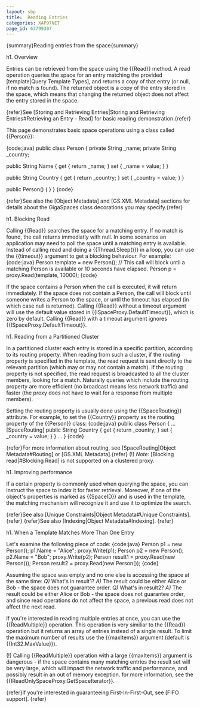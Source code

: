 ```yaml
---
layout: sbp
title:  Reading Entries
categories: XAP97NET
page_id: 63799307
---
```


{summary}Reading entries from the space{summary}

h1. Overview

Entries can be retrieved from the space using the {{Read}} method. A read operation queries the space for an entry matching the provided [template|Query Template Types], and returns a copy of that entry (or null, if no match is found).
The returned object is a copy of the entry stored in the space, which means that changing the returned object does not affect the entry stored in the space.

{refer}See [Storing and Retrieving Entries|Storing and Retrieving Entries#Retrieving an Entry - Read] for basic reading demonstration.{refer}

This page demonstrates basic space operations using a class called {{Person}}:

{code:java}
public class Person
{
   private String _name;
   private String _country;

   public String Name
   {
      get { return _name; }
      set { _name = value; }
   }

   public String Country
   {
      get { return _country; }
      set { _country = value; }
   }

   public Person()
   {
   }
}
{code}

{refer}See also the [Object Metadata] and [GS.XML Metadata] sections for details about the GigaSpaces class decorations you may specify.{refer}

h1. Blocking Read

Calling {{Read}} searches the space for a matching entry. If no match is found, the call returns immediatly with null.
In some scenarios an application may need to poll the space until a matching entry is available. Instead of calling read and doing a {{Thread.Sleep()}} in a loop, you can use the {{timeout}} argument to get a blocking behaviour. For example:
{code:java}
Person template = new Person();
// This call will block until a matching Person is available or 10 seconds have elapsed.
Person p = proxy.Read(template, 10000);
{code}

If the space contains a Person when the call is executed, it will return immediately. If the space does not contain a Person, the call will block until someone writes a Person to the space, or until the timeout has elapsed (in which case null is returned).
Calling {{Read}} without a timeout argument will use the default value stored in {{ISpaceProxy.DefaultTimeout}}, which is zero by default.
Calling {{Read}} with a timeout argument ignores {{ISpaceProxy.DefaultTimeout}}.

h1. Reading from a Partitioned Cluster

In a partitioned cluster each entry is stored in a specific partition, according to its routing property. When reading from such a cluster, if the routing property is specified in the template, the read request is sent directly to the relevant partition (which may or may not contain a match). If the routing property is not specified, the read request is broadcasted to all the cluster members, looking for a match. Naturally queries which include the routing property are more efficient (no broadcast means less network traffic) and faster (the proxy does not have to wait for a response from multiple members).

Setting the routing property is usually done using the {{SpaceRouting}} attribute. For example, to set the {{Country}} property as the routing property of the {{Person}} class:
{code:java}
public class Person
{
   ...
   [SpaceRouting]
   public String Country
   {
      get { return _country; }
      set { _country = value; }
   }
   ...
}
{code}

{refer}For more information about routing, see [SpaceRouting|Object Metadata#Routing] or [GS.XML Metadata].{refer}
(!) *Note:* [Blocking read|#Blocking Read] is not supported on a clustered proxy.

h1. Improving performance

If a certain property is commonly used when querying the space, you can instruct the space to index it for faster retrieval. Moreover, if one of the object's properties is marked as {{SpaceID}} and is used in the template, the matching mechanism will recognize it and use it to optimize the search.

{refer}See also [Unique Constraints|Object Metadata#Unique Constraints]. {refer}
{refer}See also [Indexing|Object Metadata#Indexing]. {refer}

h1. When a Template Matches More Than One Entry

Let's examine the following piece of code:
{code:java}
Person p1 = new Person();
p1.Name = "Alice";
proxy.Write(p1);
Person p2 = new Person();
p2.Name = "Bob";
proxy.Write(p2);
Person result1 = proxy.Read(new Person());
Person result2 = proxy.Read(new Person());
{code}

Assuming the space was empty and no one else is accessing the space at the same time:
*Q)* What's in result1?
*A)* The result could be either Alice or Bob - the space does not guarantee order.
*Q)* What's in result2?
*A)* The result could be either Alice or Bob - the space does not guarantee order, and since read operations do not affect the space, a previous read does not affect the next read.

If you're interested in reading multiple entries at once, you can use the {{ReadMultiple}} operation. This operation is very similiar to the {{Read}} operation but it returns an array of entries instead of a single result. To limit the maximum number of results use the {{maxItems}} argument (default is {{Int32.MaxValue}}).

(!) Calling {{ReadMultiple}} operation with a large {{maxItems}} argument is dangerous - if the space contains many matching entries the result set will be very large, which will impact the network traffic and performance, and possibly result in an out of memory exception. for more information, see the {{IReadOnlySpaceProxy.GetSpaceIterator}}.

{refer}If you're interested in guaranteeing First-In-First-Out, see [FIFO support]. {refer}
